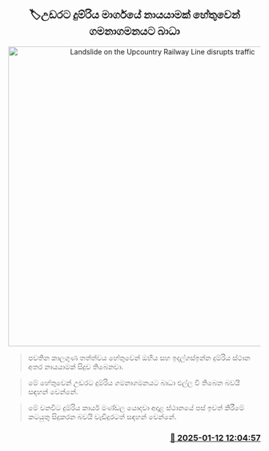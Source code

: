 <p align='center'><b><h2 align='center' title='Landslide on the Upcountry Railway Line disrupts traffic'>🏷උඩරට දුම්රිය මාර්ගයේ නායයාමක් හේතුවෙන් ගමනාගමනයට බාධා</h2></b></p>
<p align='center'><img src='https://helakuru.sgp1.cdn.digitaloceanspaces.com/esana/images/lib/train-22[1].jpg' width='600' alt='Landslide on the Upcountry Railway Line disrupts traffic'></p>

> පවතින කාලගුණ තත්ත්වය හේතුවෙන් ඔහිය සහ ඉදල්ගස්ඉන්න දුම්රිය ස්ථාන අතර නායයාමක් සිදුව තිබෙනවා.

> මේ හේතුවෙන් උඩරට දුම්රිය ගමනාගමනයට බාධා එල්ල වී තිබෙන බවයි සඳහන් වෙන්නේ.

> මේ වනවිට දුම්රිය කාර්ය මණ්ඩල යොදවා අදාළ ස්ථානයේ පස් ඉවත් කිරීමේ කටයුතු සිදුකරන බවයි වැඩිදුරටත් සඳහන් වෙන්නේ.



<h3 align='right'><a href='https://www.helakuru.lk/esana/p/106537/'>📅 2025-01-12 12:04:57</a></h3>
